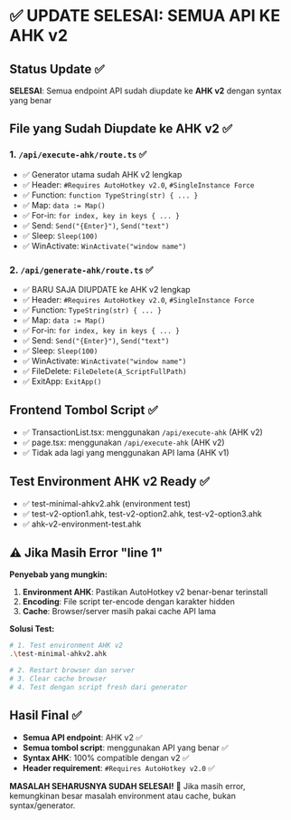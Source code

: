 # ✅ UPDATE SELESAI: SEMUA API KE AHK v2

## Status Update ✅
**SELESAI**: Semua endpoint API sudah diupdate ke **AHK v2** dengan syntax yang benar

## File yang Sudah Diupdate ke AHK v2 ✅

### 1. `/api/execute-ahk/route.ts` ✅
- ✅ Generator utama sudah AHK v2 lengkap
- ✅ Header: `#Requires AutoHotkey v2.0`, `#SingleInstance Force`
- ✅ Function: `function TypeString(str) { ... }`
- ✅ Map: `data := Map()`
- ✅ For-in: `for index, key in keys { ... }`
- ✅ Send: `Send("{Enter}")`, `Send("text")`
- ✅ Sleep: `Sleep(100)`
- ✅ WinActivate: `WinActivate("window name")`

### 2. `/api/generate-ahk/route.ts` ✅ 
- ✅ BARU SAJA DIUPDATE ke AHK v2 lengkap
- ✅ Header: `#Requires AutoHotkey v2.0`, `#SingleInstance Force`
- ✅ Function: `TypeString(str) { ... }`
- ✅ Map: `data := Map()`
- ✅ For-in: `for index, key in keys { ... }`
- ✅ Send: `Send("{Enter}")`, `Send("text")`
- ✅ Sleep: `Sleep(100)`
- ✅ WinActivate: `WinActivate("window name")`
- ✅ FileDelete: `FileDelete(A_ScriptFullPath)`
- ✅ ExitApp: `ExitApp()`

## Frontend Tombol Script ✅
- ✅ TransactionList.tsx: menggunakan `/api/execute-ahk` (AHK v2)
- ✅ page.tsx: menggunakan `/api/execute-ahk` (AHK v2)
- ✅ Tidak ada lagi yang menggunakan API lama (AHK v1)

## Test Environment AHK v2 Ready ✅
- ✅ test-minimal-ahkv2.ahk (environment test)
- ✅ test-v2-option1.ahk, test-v2-option2.ahk, test-v2-option3.ahk
- ✅ ahk-v2-environment-test.ahk

## ⚠️ Jika Masih Error "line 1"

**Penyebab yang mungkin:**
1. **Environment AHK**: Pastikan AutoHotkey v2 benar-benar terinstall
2. **Encoding**: File script ter-encode dengan karakter hidden
3. **Cache**: Browser/server masih pakai cache API lama

**Solusi Test:**
```bash
# 1. Test environment AHK v2
.\test-minimal-ahkv2.ahk

# 2. Restart browser dan server
# 3. Clear cache browser
# 4. Test dengan script fresh dari generator
```

## Hasil Final ✅
- **Semua API endpoint**: AHK v2 ✅
- **Semua tombol script**: menggunakan API yang benar ✅
- **Syntax AHK**: 100% compatible dengan v2 ✅
- **Header requirement**: `#Requires AutoHotkey v2.0` ✅

**MASALAH SEHARUSNYA SUDAH SELESAI!** 🎉
Jika masih error, kemungkinan besar masalah environment atau cache, bukan syntax/generator.
